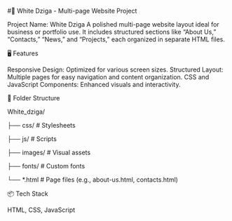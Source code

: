 #🏢 White Dziga - Multi-page Website Project

Project Name: White Dziga
A polished multi-page website layout ideal for business or portfolio use. It includes structured sections like “About Us,” “Contacts,” “News,” and “Projects,” each organized in separate HTML files.

🖥️ Features

Responsive Design: Optimized for various screen sizes.
Structured Layout: Multiple pages for easy navigation and content organization.
CSS and JavaScript Components: Enhanced visuals and interactivity.

📁 Folder Structure

White_dziga/

├── css/           # Stylesheets

├── js/            # Scripts

├── images/        # Visual assets

├── fonts/         # Custom fonts

└── *.html         # Page files (e.g., about-us.html, contacts.html)

📦 Tech Stack

HTML, CSS, JavaScript
